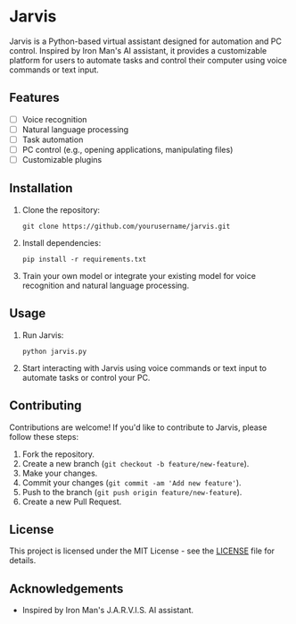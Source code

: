 # Jarvis

Jarvis is a Python-based virtual assistant designed for automation and PC control. Inspired by Iron Man's AI assistant, it provides a customizable platform for users to automate tasks and control their computer using voice commands or text input.

## Features

- [ ] Voice recognition
- [ ] Natural language processing
- [ ] Task automation
- [ ] PC control (e.g., opening applications, manipulating files)
- [ ] Customizable plugins

## Installation

1. Clone the repository:

    ```
    git clone https://github.com/yourusername/jarvis.git
    ```

2. Install dependencies:

    ```
    pip install -r requirements.txt
    ```

3. Train your own model or integrate your existing model for voice recognition and natural language processing.

## Usage

1. Run Jarvis:

    ```
    python jarvis.py
    ```

2. Start interacting with Jarvis using voice commands or text input to automate tasks or control your PC.

## Contributing

Contributions are welcome! If you'd like to contribute to Jarvis, please follow these steps:

1. Fork the repository.
2. Create a new branch (`git checkout -b feature/new-feature`).
3. Make your changes.
4. Commit your changes (`git commit -am 'Add new feature'`).
5. Push to the branch (`git push origin feature/new-feature`).
6. Create a new Pull Request.

## License

This project is licensed under the MIT License - see the [LICENSE](LICENSE) file for details.

## Acknowledgements

- Inspired by Iron Man's J.A.R.V.I.S. AI assistant.
